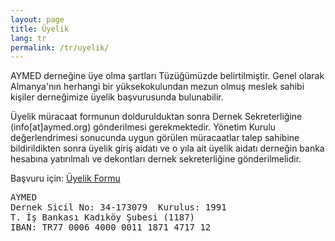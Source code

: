 ```yaml
---
layout: page
title: Üyelik
lang: tr
permalink: /tr/uyelik/
---
```


<p>
AYMED derneğine üye olma şartları Tüzüğümüzde belirtilmiştir. Genel olarak Almanya'nın herhangi bir yüksekokulundan mezun olmuş meslek sahibi kişiler derneğimize üyelik başvurusunda bulunabilir.
</p>
<p>
Üyelik müracaat formunun doldurulduktan sonra Dernek Sekreterliğine (info[at]aymed.org)  gönderilmesi gerekmektedir. Yönetim Kurulu değerlendrimesi sonucunda uygun görülen müracaatlar talep sahibine bildirildikten sonra üyelik giriş aidatı ve o yıla ait üyelik aidatı derneğin banka hesabına yatırılmalı ve dekontları dernek sekreterliğine gönderilmelidir.
</p>

Başvuru için:
<a href="{{ site.baseurl }}/assets/files/AYMED-UyeKayitFormu.doc">Üyelik Formu</a>

<pre class="pt-4">
AYMED
Dernek Sicil No: 34-173079  Kurulus: 1991
T. İş Bankası Kadıköy Şubesi (1187)
IBAN: TR77 0006 4000 0011 1871 4717 12
</pre>
